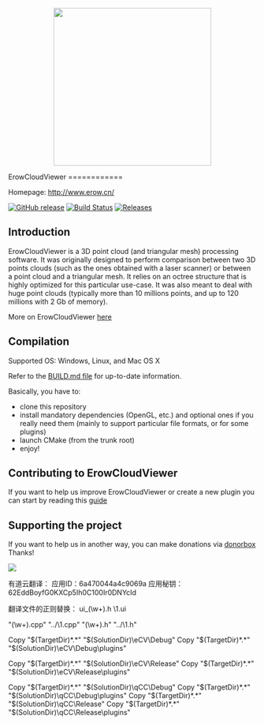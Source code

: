 <p align="center">
<img src="https://raw.githubusercontent.com/intel-isl/Open3D/master/docs/_static/open3d_logo_horizontal.png" width="320" />
</p>
ErowCloudViewer
============

Homepage: http://www.erow.cn/

[![GitHub release](https://img.shields.io/github/release/cloudcompare/trunk.svg)](https://github.com/cloudcompare/trunk/releases)
[![Build Status](https://travis-ci.org/CloudCompare/CloudCompare.svg?branch=master)](https://travis-ci.org/CloudCompare/CloudCompare)
[![Releases](https://coderelease.io/badge/CloudCompare/CloudCompare)](https://coderelease.io/github/repository/CloudCompare/CloudCompare)

Introduction
------------

ErowCloudViewer is a 3D point cloud (and triangular mesh) processing software.
It was originally designed to perform comparison between two 3D points clouds
(such as the ones obtained with a laser scanner) or between a point cloud and a
triangular mesh. It relies on an octree structure that is highly optimized for
this particular use-case. It was also meant to deal with huge point
clouds (typically more than 10 millions points, and up to 120 millions with 2 Gb
of memory).

More on ErowCloudViewer [here](http://en.wikipedia.org/wiki/CloudCompare)

Compilation
-----------

Supported OS: Windows, Linux, and Mac OS X

Refer to the [BUILD.md file](BUILD.md) for up-to-date information.

Basically, you have to:
- clone this repository
- install mandatory dependencies (OpenGL,  etc.) and optional ones if you really need them
(mainly to support particular file formats, or for some plugins)
- launch CMake (from the trunk root)
- enjoy!


Contributing to ErowCloudViewer
----------------------------

If you want to help us improve ErowCloudViewer or create a new plugin you can start by reading this [guide](CONTRIBUTING.md)

Supporting the project
----------------------

If you want to help us in another way, you can make donations via [donorbox](https://donorbox.org/support-cloudcompare)
Thanks!

<a href='https://donorbox.org/support-cloudcompare' target="_blank"><img src="https://d1iczxrky3cnb2.cloudfront.net/button-medium-blue.png"></a>

有道云翻译：
应用ID：6a470044a4c9069a
应用秘钥：62EddBoyfG0KXCp5Ih0C100Ir0DNYcId

翻译文件的正则替换：
ui_(\w+).h
\1.ui

"(\w+).cpp"
"../\1.cpp"
"(\w+).h"
"../\1.h"

Copy "$(TargetDir)*.*" "$(SolutionDir)\eCV\Debug"
Copy "$(TargetDir)*.*" "$(SolutionDir)\eCV\Debug\plugins"

Copy "$(TargetDir)*.*" "$(SolutionDir)\eCV\Release"
Copy "$(TargetDir)*.*" "$(SolutionDir)\eCV\Release\plugins"

Copy "$(TargetDir)*.*" "$(SolutionDir)\qCC\Debug"
Copy "$(TargetDir)*.*" "$(SolutionDir)\qCC\Debug\plugins"
Copy "$(TargetDir)*.*" "$(SolutionDir)\qCC\Release"
Copy "$(TargetDir)*.*" "$(SolutionDir)\qCC\Release\plugins"